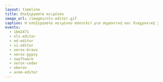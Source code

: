 ```yaml
---
layout: timeline 
title: Επεξεργασία κειμένου 
image_url: /images/nls-editor.gif
caption: Η επεξεργασία κειμένου αποτελεί μια σημαντική και διαχρονική χρήση των υπολογιστών, μαζί με την παλιότερη επεξεργασία αριθμητικών δεδομένων. Η επεξεργασία κειμένου αρχικά είχε έμφαση στον προγραμματισμό του υπολογιστή και σταδιακά επεκτάθηκε και στην προετοιμασία εγγράφων. 
events:
  - ibm2471
  - nls-editor 
  - ed-editor
  - vi-editor
  - xerox-bravo
  - xerox-gypsy
  - swyftware
  - xerox-cedar
  - oberon
  - acme-editor
---
```


